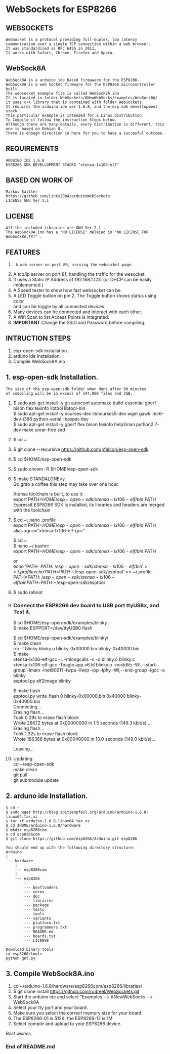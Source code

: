 # WebSockets for ESP8266

## WEBSOCKETS
	WebSocket is a protocol providing full-duplex, low latency  
	communication over a single TCP connection within a web browser.  
	It was standardized as RFC 6455 in 2011,  
	It works with Safari, Chrome, Firefox and Opera.  


## WebSock8A
	WebSock8A is a arduino ide based firmaware for the ESP8266.  
	WebSock8A is a web Socket firmware for the ESP8266 microcontroller built.  
	The websocket example file is called WebSock8A.ino  
	It is located in folder WebSockets/ANewWebSocks/examples/WebSock8A/  
	It uses c++ library that is contained with folder WebSockets.  
	It requires the arduino ide ver 1.6.8, and the esp sdk devellopment stack.  
	This particular example is intended for a Linux distribution.  
	To Compile it follow the instruction Steps below.  
	Although there are many details, every distribution is different, this one is based on Debian 8.
	There is enough direction in here for you to have a succesful outcome.  

## REQUIREMENTS
	ARDUINO IDE 1.6.8  
	ESP8266 SDK DEVELLOPMENT STACKS "xtensa-lx106-elf"  

## BASED ON WORK OF
	Markus Sattler
	https://github.com/Links2004/arduinoWebSockets
	LICENSE GNU Ver 2.1


## LICENSE
	All the included libraries are GNU Ver 2.1 .  
	The WebSock8A.ino has a "NO LICENSE" delaied in "NO LICENSE FOR WebSock8A.TXT" .      

## FEATURES
1.      A web server on port 80, serving the websocket page.  
2.	A tcp/ip server on port 81, handling the traffic for the wesocket.    
3.	It uses a Static IP Address of 192.168.1.123. (or DHCP can be easily implemented.) 
4.	A Speed tester to show how fast websocket can be.  
5.	A LED Toggle button on pin 2. The Toggle button shows status using color   
	and can be toggle by all connected devices.  
6.	Many devices can be connected and interact with each other.  
7.	A Wifi Scan to list Access Points is integrated.  
8.	**IMPORTANT** Change the SSID  and Password before compiling.  

## INTRUCTION STEPS
1.	esp-open-sdk Installation.  
2.	arduno ide Installation.  
3.	Compile WebSock8A.ino  
	


## 1.	esp-open-sdk Installation. 
	The size of the esp-open-sdk folder when done after 90 minutes   
	of compiling will be in excess of 144,000 files and 3GB.  
1.	$ sudo apt-get install -y git autoconf automake build-essential gperf bison flex texinfo libtool libtool-bin  
        $ sudo apt-get install -y ncurses-dev libncurses5-dev wget gawk libc6-dev-i386 python-serial libexpat-dev  
	$ sudo apt-get install -y gperf flex bison texinfo help2man python2.7-dev make unrar-free sed  
2.	$ cd ~  
3.	$ git clone --recursive https://github.com/pfalcon/esp-open-sdk  
4.	$ cd $HOME/esp-open-sdk  
5.	$ sudo chown -R $HOME/esp-open-sdk  
6.	$ make STANDALONE=y  
	Go grab a coffee this step may take over one hour.  

	Xtensa toolchain is built, to use it:  
	export PATH=$HOME/esp-open-sdk/xtensa-lx106-elf/bin:$PATH  
	Espressif ESP8266 SDK is installed, its libraries and headers are merged with the toolchain  

7.	$ cd ~; nano .profile  
	export PATH=$HOME/esp-open-sdk/xtensa-lx106-elf/bin:$PATH  
	alias xgcc="xtensa-lx106-elf-gcc"  

	$ cd ~  
	$ nano ~/.bashrc  
	export PATH=$HOME/esp-open-sdk/xtensa-lx106-elf/bin:$PATH  

	or  
	echo 'PATH=$PATH:~/esp-open-sdk/xtensa-lx106-elf/bin' >> ~/.profile  
	echo 'PATH=$PATH:~/esp-open-sdk/esptool' >> ~/.profile  
	PATH=$PATH:~/esp-open-sdk/xtensa-lx106-elf/bin  
	PATH=$PATH:~/esp-open-sdk/esptool  

8.	$ sudo reboot   
	
9.	### Connect the ESP8266 dev board to USB port ttyUSBx, and Test it. 
 
	$ cd $HOME/esp-open-sdk/examples/blinky  
	$ make ESPPORT=/dev/ttyUSB0 flash  

	$ cd $HOME/esp-open-sdk/examples/blinky/  
	$ make clean  
	rm -f blinky blinky.o blinky-0x00000.bin blinky-0x40000.bin  
	$ make  
	xtensa-lx106-elf-gcc -I. -mlongcalls   -c -o blinky.o blinky.c  
	xtensa-lx106-elf-gcc -Teagle.app.v6.ld  blinky.o  -nostdlib -Wl,--start-group -lmain -lnet80211 -lwpa -llwip -lpp -lphy -Wl,--end-group -lgcc -o blinky  
	esptool.py elf2image blinky  

	$ make flash  
	esptool.py write_flash 0 blinky-0x00000.bin 0x40000 blinky-0x40000.bin  
	Connecting...  
	Erasing flash...  
	Took 0.29s to erase flash block  
	Wrote 28672 bytes at 0x00000000 in 1.5 seconds (149.3 kbit/s)...  
	Erasing flash...  
	Took 1.32s to erase flash block  
	Wrote 186368 bytes at 0x00040000 in 10.0 seconds (149.0 kbit/s)...  

	Leaving...  

10.	Updating  
	cd ~/esp-open-sdk  
	make clean  
	git pull  
	git submodule update  



## 2.	arduno ide Installation. 
	$ cd ~  
	$ sudo wget http://blog.spitzenpfeil.org/arduino/arduino-1.6.8-linux64.tar.xz  
	$ tar xf arduino-1.6.8-linux64.tar.xz  
	$ cd $HOME/arduino-1.6.8/hardware  
	$ mkdir esp8266com  
	$ cd esp8266com  
	$ git clone https://github.com/esp8266/Arduino.git esp8266  

	You should end up with the following directory structure:  
	Arduino  
	|  
	--- hardware  
	    |  
	    --- esp8266com  
		|  
		--- esp8266  
		    |  
		    --- bootloaders  
		    --- cores  
		    --- doc  
		    --- libraries  
		    --- package  
		    --- tests  
		    --- tools  
		    --- variants  
		    --- platform.txt  
		    --- programmers.txt  
		    --- README.md  
		    --- boards.txt  
		    --- LICENSE  

	Download binary tools  
	cd esp8266/tools  
	python get.py  




## 3.	Compile WebSock8A.ino 

1.	cd ~/arduino-1.6.8/hardware/esp8266com/esp8266/libraries/  
2.	$ git clone install https://github.com/ru4reel/WebSockets.git 
3.	Start the arduino ide and select "Examples --> ANewWebSocks --> WebSock8A  
4.	Select your tty port and your board.  
5.	Make sure you select the correct memory size for your board.  
6.	The ESP8266-01 is 512K, the ESP8266-12 is 1M  
7.	Select compile and upload to your ESP8266 device.

*Best wishes.*

### End of README.md

